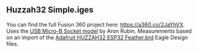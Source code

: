 ## Huzzah32 Simple.iges
You can find the full Fusion 360 project here: https://a360.co/2JaYhVX. Uses the [USB Micro-B Socket model](https://gallery.autodesk.com/projects/104555/usb-micro-socket-f360-sheet-metal) by Aron Rubin. Measurements based on an import of the [Adafruit HUZZAH32 ESP32 Feather.brd](github.com/adafruit/Adafruit-HUZZAH32-ESP32-Feather-PCB) Eagle Design files.
